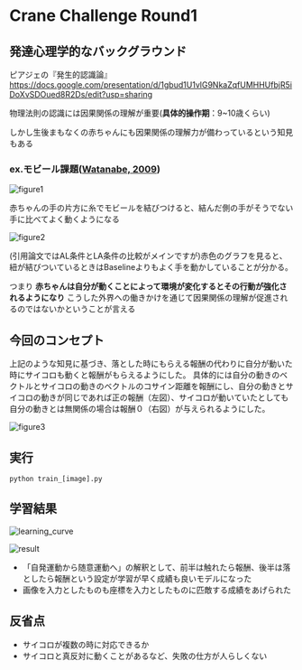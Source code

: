 # Crane Challenge Round1
## 発達心理学的なバックグラウンド
ピアジェの『発生的認識論』
https://docs.google.com/presentation/d/1gbud1U1vlG9NkaZqfUMHHUfbjR5iDoXvSDOued8R2Ds/edit?usp=sharing

物理法則の認識には因果関係の理解が重要(**具体的操作期**：9~10歳くらい)

しかし生後まもなくの赤ちゃんにも因果関係の理解力が備わっているという知見もある

### ex.モビール課題([Watanabe, 2009](http://www.sciencedirect.com/science/article/pii/S0163638308001112))
![figure1](http://ars.els-cdn.com/content/image/1-s2.0-S0163638308001112-gr1.jpg)

赤ちゃんの手の片方に糸でモビールを結びつけると、結んだ側の手がそうでない手に比べてよく動くようになる

![figure2](http://ars.els-cdn.com/content/image/1-s2.0-S0163638308001112-gr3.jpg)

(引用論文ではAL条件とLA条件の比較がメインですが)赤色のグラフを見ると、紐が結びついているときはBaselineよりもよく手を動かしていることが分かる。

つまり __赤ちゃんは自分が動くことによって環境が変化するとその行動が強化されるようになり__ こうした外界への働きかけを通じて因果関係の理解が促進されるのではないかということが言える

## 今回のコンセプト
上記のような知見に基づき、落とした時にもらえる報酬の代わりに自分が動いた時にサイコロも動くと報酬がもらえるようにした。
具体的には自分の動きのベクトルとサイコロの動きのベクトルのコサイン距離を報酬にし、自分の動きとサイコロの動きが同じであれば正の報酬（左図）、サイコロが動いていたとしても自分の動きとは無関係の場合は報酬０（右図）が与えられるようにした。

![figure3](https://docs.google.com/drawings/d/1FpnXTANDI_mWe0Tli5q8tpTR1Op9_q9mTwQhJiNcdSw/pub?w=480&amp;h=360)

## 実行
`python train_[image].py`

## 学習結果

![learning_curve](./png/learning_curve2.png)

![result](./png/result2.png)

+ 「自発運動から随意運動へ」の解釈として、前半は触れたら報酬、後半は落としたら報酬という設定が学習が早く成績も良いモデルになった
+ 画像を入力としたものも座標を入力としたものに匹敵する成績をあげられた


## 反省点
+ サイコロが複数の時に対応できるか
+ サイコロと真反対に動くことがあるなど、失敗の仕方が人らしくない
